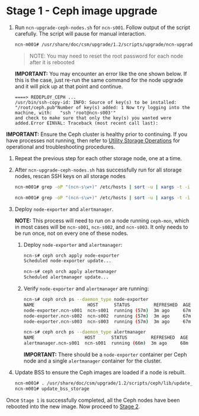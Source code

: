 # Stage 1 - Ceph image upgrade

1. Run `ncn-upgrade-ceph-nodes.sh` for `ncn-s001`. Follow output of the script carefully. The script will pause for manual interaction.

    ```bash
    ncn-m001# /usr/share/doc/csm/upgrade/1.2/scripts/upgrade/ncn-upgrade-ceph-nodes.sh ncn-s001
    ```

    > NOTE: You may need to reset the root password for each node after it is rebooted

    **IMPORTANT:** You may encounter an error like the one shown below. If this is the case, just re-run the same command for the node upgrade and it will pick up at that point and continue.

    ```text
    ====> REDEPLOY_CEPH ...
    /usr/bin/ssh-copy-id: INFO: Source of key(s) to be installed: "/root/ceph.pub"Number of key(s) added: 1 Now try logging into the machine, with:   "ssh 'root@ncn-s003'"
    and check to make sure that only the key(s) you wanted were added.Error EINVAL: Traceback (most recent call last):
    ```

**IMPORTANT:** Ensure the Ceph cluster is healthy prior to continuing. If you have processes not running, then refer to [Utility Storage Operations](../../operations/utility_storage/Utility_Storage.md) for operational and troubleshooting procedures.

1. Repeat the previous step for each other storage node, one at a time.

1. After `ncn-upgrade-ceph-nodes.sh` has successfully run for all storage nodes, rescan SSH keys on all storage nodes

    ```bash
    ncn-m001# grep -oP "(ncn-s\w+)" /etc/hosts | sort -u | xargs -t -i ssh {} 'truncate --size=0 ~/.ssh/known_hosts'

    ncn-m001# grep -oP "(ncn-s\w+)" /etc/hosts | sort -u | xargs -t -i ssh {} 'grep -oP "(ncn-s\w+|ncn-m\w+|ncn-w\w+)" /etc/hosts | sort -u | xargs -t -i ssh-keyscan -H \{\} >> /root/.ssh/known_hosts'
    ```

1. Deploy `node-exporter` and `alertmanager`.

    **NOTE:** This process will need to run on a node running `ceph-mon`, which in most cases will be `ncn-s001`, `ncn-s002`, and `ncn-s003`. It only needs to be run once, not on every one of these nodes.

    1. Deploy `node-exporter` and `alertmanager`:

        ```bash
        ncn-s# ceph orch apply node-exporter
        Scheduled node-exporter update...

        ncn-s# ceph orch apply alertmanager
        Scheduled alertmanager update...
        ```

    2. Verify `node-exporter` and `alertmanager` are running:

        ```bash
        ncn-s# ceph orch ps --daemon_type node-exporter
        NAME                    HOST      STATUS         REFRESHED  AGE  VERSION  IMAGE NAME                                       IMAGE ID           CONTAINER ID
        node-exporter.ncn-s001  ncn-s001  running (57m)  3m ago     67m  0.18.1   docker.io/prom/node-exporter:v0.18.1             e5a616e4b9cf       3465eade21da
        node-exporter.ncn-s002  ncn-s002  running (57m)  3m ago     67m  0.18.1   registry.local/prometheus/node-exporter:v0.18.1  e5a616e4b9cf       7ed9b6cc9991
        node-exporter.ncn-s003  ncn-s003  running (57m)  3m ago     67m  0.18.1   registry.local/prometheus/node-exporter:v0.18.1  e5a616e4b9cf       1078d9e555e4

        ncn-s# ceph orch ps --daemon_type alertmanager
        NAME                   HOST      STATUS         REFRESHED  AGE  VERSION  IMAGE NAME                                      IMAGE ID           CONTAINER ID
        alertmanager.ncn-s001  ncn-s001  running (66m)  3m ago     68m  0.20.0   registry.local/prometheus/alertmanager:v0.20.0  0881eb8f169f       775aa53f938f
        ```

        **IMPORTANT:** There should be a `node-exporter` container per Ceph node and a single `alertmanager` container for the cluster.

1. Update BSS to ensure the Ceph images are loaded if a node is rebuilt.

    ```bash
    ncn-m001# . /usr/share/doc/csm/upgrade/1.2/scripts/ceph/lib/update_bss_metadata.sh
    ncn-m001# update_bss_storage
    ```

 Once `Stage 1` is successfully completed, all the Ceph nodes have been rebooted into the new image. Now proceed to [Stage 2](Stage_2.md).
